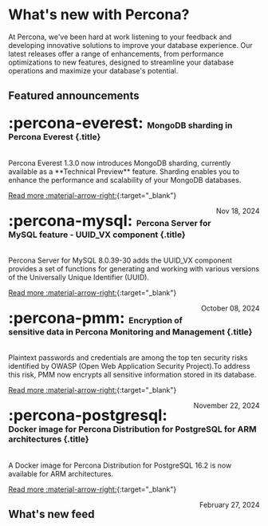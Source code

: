 # What's new with Percona?

At Percona, we've been hard at work listening to your feedback and developing innovative solutions to improve your database experience. Our latest releases offer a range of enhancements, from performance optimizations to new features, designed to streamline your database operations and maximize your database's potential.

## Featured announcements 

<div data-grid markdown>
<div data-banner="everest" markdown>

### <span style="font-size:1.875em;margin-right:0.125em">:percona-everest:</span> MongoDB sharding in Percona Everest {.title}
<br>
Percona Everest 1.3.0 now introduces MongoDB sharding, currently available as a **Technical Preview** feature. Sharding enables you to enhance the performance and scalability of your MongoDB databases.
<div class="actions" markdown>

[Read more :material-arrow-right:](../blog/posts/Percona%20Everest/sharding-in-percona-everest.md){:target="_blank"}

<span style="float: right;">Nov 18, 2024</span>

</div>
</div>
<div data-banner="mysql" markdown>

### <span style="font-size:1.875em;margin-right:0.125em">:percona-mysql:</span> Percona Server for MySQL feature - UUID_VX component {.title}
<br>
Percona Server for MySQL 8.0.39-30 adds the UUID_VX component provides a set of functions for generating and working with various versions of the Universally Unique Identifier (UUID).

<div class="actions" markdown>

[Read more :material-arrow-right:](../blog/posts/MySQL/UUID_VX-component.md){:target="_blank"}

<span style="float: right;">October 08, 2024</span>

</div>
</div>
<div data-banner="pmm" markdown>

### <span style="font-size:1.875em;margin-right:0.125em">:percona-pmm:</span> Encryption of sensitive data in Percona Monitoring and Management {.title}
<br>
Plaintext passwords and credentials are among the top ten security risks identified by OWASP (Open Web Application Security Project).To address this risk, PMM now encrypts all sensitive information stored in its database.

<div class="actions" markdown>

[Read more :material-arrow-right:](../blog/posts/Percona%20Monitoring%20and%20Management/encryption-of-sensitive-data.md){:target="_blank"}

<span style="float: right;">November 22, 2024</span>

</div>
</div>
<div data-banner="postgresql" markdown>

### <span style="font-size:1.875em;margin-right:0.125em">:percona-postgresql:</span> Docker image for Percona Distribution for PostgreSQL for ARM architectures {.title}
<br>
A Docker image for Percona Distribution for PostgreSQL 16.2 is now available for ARM architectures. 

<div class="actions" markdown>

[Read more :material-arrow-right:](../blog/posts/PostgreSQL/arm-support.md){:target="_blank"}

<span style="float: right;">February 27, 2024</span>

</div>
</div>
</div>

## What's new feed
